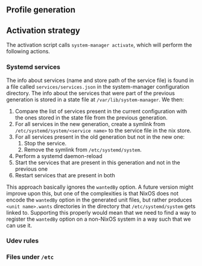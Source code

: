 
## Profile generation


## Activation strategy
The activation script calls `system-manager activate`,
which will perform the following actions.

### Systemd services
The info about services (name and store path of the service file) is found
in a file called `services/services.json` in the system-manager configuration directory.
The info about the services that were part of the previous generation is stored
in a state file at `/var/lib/system-manager`.
We then:
1. Compare the list of services present in the current configuration with the
   ones stored in the state file from the previous generation.
1. For all services in the new generation,
   create a symlink from `/etc/systemd/system/<service name>` to the service file
   in the nix store.
1. For all services present in the old generation but not in the new one:
   1. Stop the service.
   1. Remove the symlink from `/etc/systemd/system`.
1. Perform a systemd daemon-reload
1. Start the services that are present in this generation and not in the previous one
1. Restart services that are present in both

This approach basically ignores the `wantedBy` option.
A future version might improve upon this, but one of the complexities is that
NixOS does not encode the `wantedBy` option in the generated unit files, but
rather produces `<unit name>.wants` directories in the directory that
`/etc/systemd/system` gets linked to.
Supporting this properly would mean that we need to find a way to register
the `wantedBy` option on a non-NixOS system in a way such that we can use it.

### Udev rules


### Files under `/etc`
